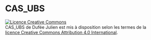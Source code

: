# CAS_UBS
<a rel="license" href="http://creativecommons.org/licenses/by/4.0/"><img alt="Licence Creative Commons" style="border-width:0" src="https://i.creativecommons.org/l/by/4.0/88x31.png" /></a><br /><span xmlns:dct="http://purl.org/dc/terms/" property="dct:title">CAS_UBS</span> de <span xmlns:cc="http://creativecommons.org/ns#" property="cc:attributionName">Dufée Julien</span> est mis à disposition selon les termes de la <a rel="license" href="http://creativecommons.org/licenses/by/4.0/">licence Creative Commons Attribution 4.0 International</a>.

